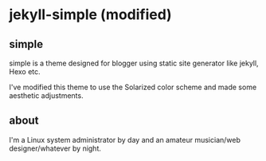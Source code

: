 # jekyll-simple (modified)

## simple
simple is a theme designed for blogger using static site generator like jekyll, Hexo etc.

I've modified this theme to use the Solarized color scheme and made some aesthetic adjustments. 

## about

I'm a Linux system administrator by day and an amateur musician/web designer/whatever by night. 